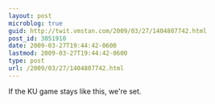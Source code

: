 ```yaml
---
layout: post
microblog: true
guid: http://twit.vmstan.com/2009/03/27/1404807742.html
post_id: 3051910
date: 2009-03-27T19:44:42-0600
lastmod: 2009-03-27T19:44:42-0600
type: post
url: /2009/03/27/1404807742.html
---
```

If the KU game stays like this, we're set.
